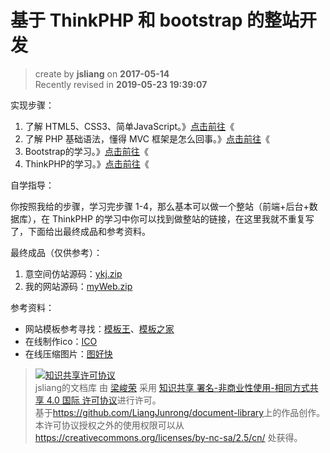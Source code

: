 基于 ThinkPHP 和 bootstrap 的整站开发
===

> create by **jsliang** on **2017-05-14**  
> Recently revised in **2019-05-23 19:39:07**

实现步骤：

1. 了解 HTML5、CSS3、简单JavaScript。》[点击前往](./03.md)《  
2. 了解 PHP 基础语法，懂得 MVC 框架是怎么回事。》[点击前往](./04.md)《  
3. Bootstrap的学习。》[点击前往](./05.md)《  
4. ThinkPHP的学习。》[点击前往](./06.md)《  

自学指导：  

你按照我给的步骤，学习完步骤 1-4，那么基本可以做一个整站（前端+后台+数据库），在 ThinkPHP 的学习中你可以找到做整站的链接，在这里我就不重复写了，下面给出最终成品和参考资料。

最终成品（仅供参考）：  

1. 意空间仿站源码：[ykj.zip](./resource/ykj.zip)  
2. 我的网站源码：[myWeb.zip](./resource/myWeb.zip)  

参考资料：  

* 网站模板参考寻找：[模板王](http://www.mobanwang.com/)、[模板之家](http://www.cssmoban.com/)  
* 在线制作ico：[ICO](http://www.ico.la/)  
* 在线压缩图片：[图好快](http://www.tuhaokuai.com/image?b2)  

> <a rel="license" href="http://creativecommons.org/licenses/by-nc-sa/4.0/"><img alt="知识共享许可协议" style="border-width:0" src="https://i.creativecommons.org/l/by-nc-sa/4.0/88x31.png" /></a><br /><span xmlns:dct="http://purl.org/dc/terms/" property="dct:title">jsliang的文档库</span> 由 <a xmlns:cc="http://creativecommons.org/ns#" href="https://github.com/LiangJunrong/document-library" property="cc:attributionName" rel="cc:attributionURL">梁峻荣</a> 采用 <a rel="license" href="http://creativecommons.org/licenses/by-nc-sa/4.0/">知识共享 署名-非商业性使用-相同方式共享 4.0 国际 许可协议</a>进行许可。<br />基于<a xmlns:dct="http://purl.org/dc/terms/" href="https://github.com/LiangJunrong/document-library" rel="dct:source">https://github.com/LiangJunrong/document-library</a>上的作品创作。<br />本许可协议授权之外的使用权限可以从 <a xmlns:cc="http://creativecommons.org/ns#" href="https://creativecommons.org/licenses/by-nc-sa/2.5/cn/" rel="cc:morePermissions">https://creativecommons.org/licenses/by-nc-sa/2.5/cn/</a> 处获得。